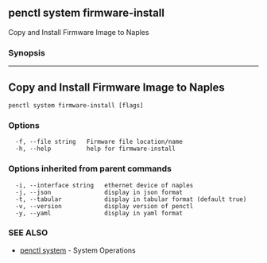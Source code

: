 ## penctl system firmware-install

Copy and Install Firmware Image to Naples

### Synopsis



-------------------------------------------
 Copy and Install Firmware Image to Naples 
-------------------------------------------


```
penctl system firmware-install [flags]
```

### Options

```
  -f, --file string   Firmware file location/name
  -h, --help          help for firmware-install
```

### Options inherited from parent commands

```
  -i, --interface string   ethernet device of naples
  -j, --json               display in json format
  -t, --tabular            display in tabular format (default true)
  -v, --version            display version of penctl
  -y, --yaml               display in yaml format
```

### SEE ALSO
* [penctl system](penctl_system.md)	 - System Operations

